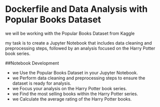 # Dockerfile and Data Analysis with Popular Books Dataset

we will be working with the Popular Books Dataset from Kaggle

my task is to create a Jupyter Notebook that includes data cleaning and preprocessing steps, followed
by an analysis focused on the Harry Potter book series.

##Notebook Development
- we Use the Popular Books Dataset in your Jupyter Notebook.
- we Perform data cleaning and preprocessing steps to ensure the dataset is ready for analysis.
- we Focus your analysis on the Harry Potter book series.
- we Find the most selling books within the Harry Potter series.
- we Calculate the average rating of the Harry Potter books.
